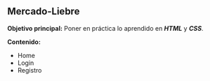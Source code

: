 ## Mercado-Liebre

**Objetivo principal:**
Poner en práctica lo aprendido en ***HTML*** y ***CSS***.


**Contenido:**
- Home
- Login
- Registro
